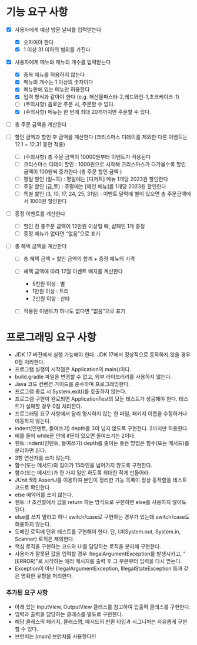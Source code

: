 # 기능 요구 사항

- [x] 사용자에게 예상 방문 날짜를 입력받는다
  -[x] 숫자여야 한다
  -[x] 1 이상 31 이하의 범위를 가진다

-[x] 사용자에게 메뉴와 메뉴의 개수를 입력받는다
  -[x] 중복 메뉴를 허용하지 않는다
  -[x] 메뉴의 개수는 1 이상의 숫자이다
  -[x] 메뉴판에 있는 메뉴만 허용한다
  -[x] 입력 형식과 같아야 한다 (e.g. 해산물파스타-2,레드와인-1,초코케이크-1)
  -[ ] (주의사항) 음료만 주문 시, 주문할 수 없다.
  -[x] (주의사항) 메뉴는 한 번에 최대 20개까지만 주문할 수 있다.

- [ ] 총 주문 금액을 계산한다

-[ ] 할인 금액과 할인 후 금액을 계산한다 (크리스마스 디데이를 제외한 다른 이벤트는 12.1 ~ 12.31 동안 적용)
  -[ ] (주의사항) 총 주문 금액이 10000원부터 이벤트가 적용된다
  -[ ] 크리스마스 디데이 할인 : 1000원으로 시작해 크리스마스가 다가올수록 할인 금액이 100원씩 증가한다 (총 주문 할인 금액 )
  -[ ] 평일 할인 (일~목) : 평일에는 [디저트] 메뉴 1개당 2023원 할인한다
  -[ ] 주말 할인 (금,토) : 주말에는 [메인 메뉴]를 1개당 2023원 할인한다
  -[ ] 특별 할인 (3, 10, 17, 24, 25, 31일) : 이벤트 달력에 별이 있으면 총 주문금액에서 1000원 할인한다

-[ ] 증정 이벤트를 계산한다
  -[ ] 할인 전 총주문 금액이 12만원 이상일 때, 샴페인 1개 증정
  -[ ] 증정 메뉴가 없다면 “없음”으로 표기

-[ ] 총 혜택 금액을 계산한다
  -[ ] 총 혜택 금액 = 할인 금액의 합계 + 증정 메뉴의 가격
  -[ ] 혜택 금액에 따라 12월 이벤트 배지를 계산한다
      - 5천원 이상 : 별
      - 1만원 이상 : 트리
      - 2만원 이상 : 산타
  -[ ] 적용된 이벤트가 하나도 없다면 “없음”으로 표기



# 프로그래밍 요구 사항
- JDK 17 버전에서 실행 가능해야 한다. JDK 17에서 정상적으로 동작하지 않을 경우 0점 처리한다.
- 프로그램 실행의 시작점은 Application의 main()이다.
- build.gradle 파일을 변경할 수 없고, 외부 라이브러리를 사용하지 않는다.
- Java 코드 컨벤션 가이드를 준수하며 프로그래밍한다.
- 프로그램 종료 시 System.exit()를 호출하지 않는다.
- 프로그램 구현이 완료되면 ApplicationTest의 모든 테스트가 성공해야 한다. 테스트가 실패할 경우 0점 처리한다.
- 프로그래밍 요구 사항에서 달리 명시하지 않는 한 파일, 패키지 이름을 수정하거나 이동하지 않는다.
- indent(인덴트, 들여쓰기) depth를 3이 넘지 않도록 구현한다. 2까지만 허용한다.
- 예를 들어 while문 안에 if문이 있으면 들여쓰기는 2이다.
- 힌트: indent(인덴트, 들여쓰기) depth를 줄이는 좋은 방법은 함수(또는 메서드)를 분리하면 된다.
- 3항 연산자를 쓰지 않는다.
- 함수(또는 메서드)의 길이가 15라인을 넘어가지 않도록 구현한다.
- 함수(또는 메서드)가 한 가지 일만 하도록 최대한 작게 만들어라.
- JUnit 5와 AssertJ를 이용하여 본인이 정리한 기능 목록이 정상 동작함을 테스트 코드로 확인한다.
- else 예약어를 쓰지 않는다.
- 힌트: if 조건절에서 값을 return 하는 방식으로 구현하면 else를 사용하지 않아도 된다.
- else를 쓰지 말라고 하니 switch/case로 구현하는 경우가 있는데 switch/case도 허용하지 않는다.
- 도메인 로직에 단위 테스트를 구현해야 한다. 단, UI(System.out, System.in, Scanner) 로직은 제외한다.
- 핵심 로직을 구현하는 코드와 UI를 담당하는 로직을 분리해 구현한다.
- 사용자가 잘못된 값을 입력할 경우 IllegalArgumentException를 발생시키고, "[ERROR]"로 시작하는 에러 메시지를 출력 후 그 부분부터 입력을 다시 받는다.
- Exception이 아닌 IllegalArgumentException, IllegalStateException 등과 같은 명확한 유형을 처리한다.

### 추가된 요구 사항
- 아래 있는 InputView, OutputView 클래스를 참고하여 입출력 클래스를 구현한다.
- 입력과 출력을 담당하는 클래스를 별도로 구현한다.
- 해당 클래스의 패키지, 클래스명, 메서드의 반환 타입과 시그니처는 자유롭게 구현할 수 있다.
- 브런치는 [main] 브런치를 사용한다!!!